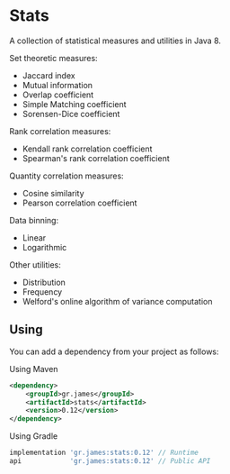 # Stats

A collection of statistical measures and utilities in Java 8.

Set theoretic measures:

- Jaccard index
- Mutual information
- Overlap coefficient
- Simple Matching coefficient
- Sorensen-Dice coefficient

Rank correlation measures:

- Kendall rank correlation coefficient
- Spearman's rank correlation coefficient

Quantity correlation measures:

- Cosine similarity
- Pearson correlation coefficient

Data binning:

- Linear
- Logarithmic

Other utilities:

- Distribution
- Frequency
- Welford's online algorithm of variance computation

## Using

You can add a dependency from your project as follows:

Using Maven

```xml
<dependency>
    <groupId>gr.james</groupId>
    <artifactId>stats</artifactId>
    <version>0.12</version>
</dependency>
```

Using Gradle

```gradle
implementation 'gr.james:stats:0.12' // Runtime
api            'gr.james:stats:0.12' // Public API
```
